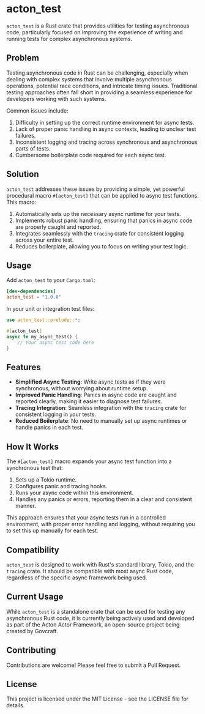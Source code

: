 # acton_test

`acton_test` is a Rust crate that provides utilities for testing asynchronous code, particularly focused on improving
the experience of writing and running tests for complex asynchronous systems.

## Problem

Testing asynchronous code in Rust can be challenging, especially when dealing with complex systems that involve multiple
asynchronous operations, potential race conditions, and intricate timing issues. Traditional testing approaches often
fall short in providing a seamless experience for developers working with such systems.

Common issues include:

1. Difficulty in setting up the correct runtime environment for async tests.
2. Lack of proper panic handling in async contexts, leading to unclear test failures.
3. Inconsistent logging and tracing across synchronous and asynchronous parts of tests.
4. Cumbersome boilerplate code required for each async test.

## Solution

`acton_test` addresses these issues by providing a simple, yet powerful procedural macro `#[acton_test]` that can be
applied to async test functions. This macro:

1. Automatically sets up the necessary async runtime for your tests.
2. Implements robust panic handling, ensuring that panics in async code are properly caught and reported.
3. Integrates seamlessly with the `tracing` crate for consistent logging across your entire test.
4. Reduces boilerplate, allowing you to focus on writing your test logic.

## Usage

Add `acton_test` to your `Cargo.toml`:

```toml
[dev-dependencies]
acton_test = "1.0.0"
```

In your unit or integration test files:

```rust
use acton_test::prelude::*;

#[acton_test]
async fn my_async_test() {
    // Your async test code here
}
```

## Features

* **Simplified Async Testing**: Write async tests as if they were synchronous, without worrying about runtime setup.
* **Improved Panic Handling**: Panics in async code are caught and reported clearly, making it easier to diagnose test
  failures.
* **Tracing Integration**: Seamless integration with the `tracing` crate for consistent logging in your tests.
* **Reduced Boilerplate**: No need to manually set up async runtimes or handle panics in each test.

## How It Works

The `#[acton_test]` macro expands your async test function into a synchronous test that:

1. Sets up a Tokio runtime.
2. Configures panic and tracing hooks.
3. Runs your async code within this environment.
4. Handles any panics or errors, reporting them in a clear and consistent manner.

This approach ensures that your async tests run in a controlled environment, with proper error handling and logging,
without requiring you to set this up manually for each test.

## Compatibility

`acton_test` is designed to work with Rust's standard library, Tokio, and the `tracing` crate. It should be compatible
with most async Rust code, regardless of the specific async framework being used.

## Current Usage

While `acton_test` is a standalone crate that can be used for testing any asynchronous Rust code, it is currently being
actively used and developed as part of the Acton Actor Framework, an open-source project being created by Govcraft.

## Contributing

Contributions are welcome! Please feel free to submit a Pull Request.

## License

This project is licensed under the MIT License - see the LICENSE file for details.